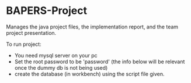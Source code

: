# BAPERS-Project
Manages the java project files, the implementation report, and the team project presentation.

To run project:
- You need mysql server on your pc
- Set the root password to be 'password'
(the info below will be relevant once the dummy db is not being used)
- create the database (in workbench) using the script file given.

